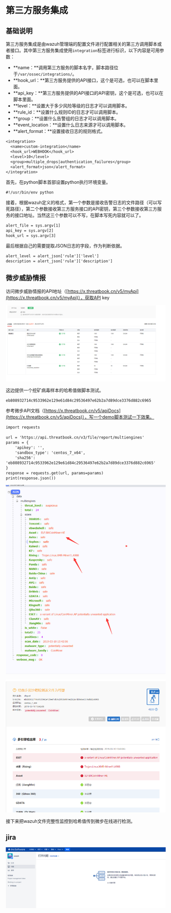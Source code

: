# 第三方服务集成

## 基础说明

第三方服务集成是由wazuh管理端的配置文件进行配置相关的第三方调用脚本或者接口。其中第三方服务集成使用`integration`标签进行标识，以下内容是可用参数：

* **name：**调用第三方服务的脚本名字，脚本路径位于`/var/ossec/integrations/`。
* **hook\_url：**第三方服务提供的API接口，这个是可选，也可以在脚本里面。
* **api\_key：**第三方服务提供的API接口的API密钥，这个是可选，也可以在脚本里面。
* **level：**设置大于多少风险等级的日志才可以调用脚本。
* **rule\_id：**设置什么规则ID的日志才可以调用脚本。
* **group：**设置什么告警组的日志才可以调用脚本。
* **event\_location：**设置什么日志来源才可以调用脚本。
* **alert\_format：**设置接收日志的规则格式。

```text
<integration>
  <name>custom-integration</name>
  <hook_url>WEBHOOK</hook_url>
  <level>10</level>
  <group>multiple_drops|authentication_failures</group>
  <alert_format>json</alert_format>
</integration>
```

首先，在python脚本首部设置python执行环境变量。

```text
#!/usr/bin/env python
```

接着，根据wazuh定义的格式，第一个参数是接收告警日志的文件路径（可以写死路径），第二个参数接收第三方服务接口的API密钥，第三个参数接收第三方服务的接口地址。当然这三个参数可以不写，在脚本写死内容就可以了。

```text
alert_file = sys.argv[1]
api_key = sys.argv[2]
hook_url = sys.argv[3]
```

最后根据自己的需要提取JSON日志的字段，作为判断依据。

```text
alert_level = alert_json['rule']['level']
description = alert_json['rule']['description']
```

## 微步威胁情报

访问微步威胁情报的API地址（[https://x.threatbook.cn/v5/myApi](https://x.threatbook.cn/v5/myApi)），获取API key

![](../.gitbook/assets/image%20%28216%29.png)

这边提供一个挖矿病毒样本的哈希值做脚本测试。

```text
eb808932714c9533962e129e61d84c29536497e62b2a7d89dce3376d882c6965
```

参考微步API文档（[https://x.threatbook.cn/v5/apiDocs](https://x.threatbook.cn/v5/apiDocs)），写一个demo脚本测试一下效果。

```text
import requests

url = 'https://api.threatbook.cn/v3/file/report/multiengines'
params = {
    'apikey': '',
    'sandbox_type': 'centos_7_x64',
    'sha256': 'eb808932714c9533962e129e61d84c29536497e62b2a7d89dce3376d882c6965'
}
response = requests.get(url, params=params)
print(response.json())
```

![](../.gitbook/assets/image%20%28220%29.png)

![](../.gitbook/assets/image%20%28218%29.png)

接下来把wazuh文件完整性监控到哈希值传到微步在线进行检测。









## jira

![](../.gitbook/assets/image%20%28211%29.png)





